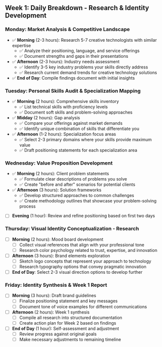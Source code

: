 ## Week 1: Daily Breakdown - Research & Identity Development

### Monday: Market Analysis & Competitive Landscape
- ✅ **Morning** (2-3 hours): Research 5-7 creative technologists with similar expertise
    - ✅ Analyze their positioning, language, and service offerings
    - ✅ Document strengths and gaps in their presentations
- ✅ **Afternoon** (2-3 hours): Industry needs assessment
    - ✅ Identify 3-5 key industry problems your skills directly address
    - ✅ Research current demand trends for creative technology solutions
- ✅ **End of Day**: Compile findings document with initial insights

### Tuesday: Personal Skills Audit & Specialization Mapping
- ✅ **Morning** (2 hours): Comprehensive skills inventory
    - ✅ List technical skills with proficiency levels
    - ✅ Document soft skills and problem-solving approaches
- ✅ **Midday** (2 hours): Gap analysis
    - ✅ Compare your offerings against market demands
    - ✅ Identify unique combination of skills that differentiate you
- ✅ **Afternoon** (1-2 hours): Specialization focus areas
    - ✅ Select 2-3 primary domains where your skills provide maximum value
    - ✅ Draft positioning statements for each specialization area

### Wednesday: Value Proposition Development
- ✅ **Morning** (2 hours): Client problem statements
    - ✅ Formulate clear descriptions of problems you solve
    - ✅ Create "before and after" scenarios for potential clients
- ✅ **Afternoon** (3 hours): Solution frameworks
    - ✅ Develop structured approaches to common challenges
    - ✅ Create methodology outlines that showcase your problem-solving process
- [ ] **Evening** (1 hour): Review and refine positioning based on first two days

### Thursday: Visual Identity Conceptualization - Research
- [ ] **Morning** (2 hours): Mood board development
    - [ ] Collect visual references that align with your professional tone
    - [ ] Research color psychology related to trust, expertise, and innovation
- [ ] **Afternoon** (3 hours): Brand elements exploration
    - [ ] Sketch logo concepts that represent your approach to technology
    - [ ] Research typography options that convey pragmatic innovation
- [ ] **End of Day**: Select 2-3 visual direction options to develop further

### Friday: Identity Synthesis & Week 1 Report
- [ ] **Morning** (3 hours): Draft brand guidelines
    - [ ] Finalize positioning statement and key messages
    - [ ] Document tone of voice examples for different communications
- [ ] **Afternoon** (2 hours): Week 1 synthesis
    - [ ] Compile all research into structured documentation
    - [ ] Create action plan for Week 2 based on findings
- [ ] **End of Day** (1 hour): Self-assessment and adjustment
    - [ ] Review progress against original goals
    - [ ] Make necessary adjustments to remaining timeline
